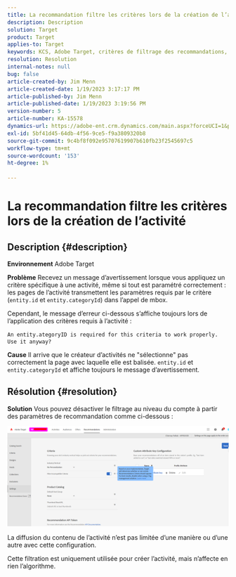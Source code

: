 ```yaml
---
title: La recommandation filtre les critères lors de la création de l’activité
description: Description
solution: Target
product: Target
applies-to: Target
keywords: KCS, Adobe Target, critères de filtrage des recommandations, créer une activité, URL d’activité, entité, categoryID, entity.id, entity.categoryId
resolution: Resolution
internal-notes: null
bug: false
article-created-by: Jim Menn
article-created-date: 1/19/2023 3:17:17 PM
article-published-by: Jim Menn
article-published-date: 1/19/2023 3:19:56 PM
version-number: 5
article-number: KA-15578
dynamics-url: https://adobe-ent.crm.dynamics.com/main.aspx?forceUCI=1&pagetype=entityrecord&etn=knowledgearticle&id=80240b57-0c98-ed11-aad1-6045bd0065f9
exl-id: 5bf41d45-64db-4f56-9ce5-f9a3809320b8
source-git-commit: 9c4bf8f092e95707619907b610fb23f2545697c5
workflow-type: tm+mt
source-wordcount: '153'
ht-degree: 1%

---
```


# La recommandation filtre les critères lors de la création de l’activité

## Description {#description}


<b>Environnement</b>
Adobe Target

<b>Problème</b>
Recevez un message d’avertissement lorsque vous appliquez un critère spécifique à une activité, même si tout est paramétré correctement : les pages de l’activité transmettent les paramètres requis par le critère (`entity.id` et `entity.categoryId`) dans l’appel de mbox.

Cependant, le message d’erreur ci-dessous s’affiche toujours lors de l’application des critères requis à l’activité :


```
An entity.ategoryID is required for this criteria to work properly. Use it anyway?
```


<b>Cause</b>
Il arrive que le créateur d’activités ne &quot;sélectionne&quot; pas correctement la page avec laquelle elle est balisée. `entity.id` et `entity.categoryId` et affiche toujours le message d’avertissement.




## Résolution {#resolution}


<b>Solution</b>
Vous pouvez désactiver le filtrage au niveau du compte à partir des paramètres de recommandation comme ci-dessous :

![](assets/39ed0575-0c98-ed11-aad1-6045bd0065f9.png)













La diffusion du contenu de l’activité n’est pas limitée d’une manière ou d’une autre avec cette configuration.

Cette filtration est uniquement utilisée pour créer l’activité, mais n’affecte en rien l’algorithme.

